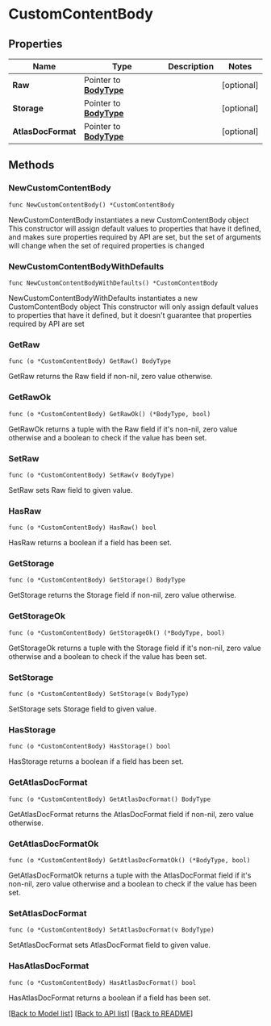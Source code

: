 # CustomContentBody

## Properties

Name | Type | Description | Notes
------------ | ------------- | ------------- | -------------
**Raw** | Pointer to [**BodyType**](BodyType.md) |  | [optional] 
**Storage** | Pointer to [**BodyType**](BodyType.md) |  | [optional] 
**AtlasDocFormat** | Pointer to [**BodyType**](BodyType.md) |  | [optional] 

## Methods

### NewCustomContentBody

`func NewCustomContentBody() *CustomContentBody`

NewCustomContentBody instantiates a new CustomContentBody object
This constructor will assign default values to properties that have it defined,
and makes sure properties required by API are set, but the set of arguments
will change when the set of required properties is changed

### NewCustomContentBodyWithDefaults

`func NewCustomContentBodyWithDefaults() *CustomContentBody`

NewCustomContentBodyWithDefaults instantiates a new CustomContentBody object
This constructor will only assign default values to properties that have it defined,
but it doesn't guarantee that properties required by API are set

### GetRaw

`func (o *CustomContentBody) GetRaw() BodyType`

GetRaw returns the Raw field if non-nil, zero value otherwise.

### GetRawOk

`func (o *CustomContentBody) GetRawOk() (*BodyType, bool)`

GetRawOk returns a tuple with the Raw field if it's non-nil, zero value otherwise
and a boolean to check if the value has been set.

### SetRaw

`func (o *CustomContentBody) SetRaw(v BodyType)`

SetRaw sets Raw field to given value.

### HasRaw

`func (o *CustomContentBody) HasRaw() bool`

HasRaw returns a boolean if a field has been set.

### GetStorage

`func (o *CustomContentBody) GetStorage() BodyType`

GetStorage returns the Storage field if non-nil, zero value otherwise.

### GetStorageOk

`func (o *CustomContentBody) GetStorageOk() (*BodyType, bool)`

GetStorageOk returns a tuple with the Storage field if it's non-nil, zero value otherwise
and a boolean to check if the value has been set.

### SetStorage

`func (o *CustomContentBody) SetStorage(v BodyType)`

SetStorage sets Storage field to given value.

### HasStorage

`func (o *CustomContentBody) HasStorage() bool`

HasStorage returns a boolean if a field has been set.

### GetAtlasDocFormat

`func (o *CustomContentBody) GetAtlasDocFormat() BodyType`

GetAtlasDocFormat returns the AtlasDocFormat field if non-nil, zero value otherwise.

### GetAtlasDocFormatOk

`func (o *CustomContentBody) GetAtlasDocFormatOk() (*BodyType, bool)`

GetAtlasDocFormatOk returns a tuple with the AtlasDocFormat field if it's non-nil, zero value otherwise
and a boolean to check if the value has been set.

### SetAtlasDocFormat

`func (o *CustomContentBody) SetAtlasDocFormat(v BodyType)`

SetAtlasDocFormat sets AtlasDocFormat field to given value.

### HasAtlasDocFormat

`func (o *CustomContentBody) HasAtlasDocFormat() bool`

HasAtlasDocFormat returns a boolean if a field has been set.


[[Back to Model list]](../README.md#documentation-for-models) [[Back to API list]](../README.md#documentation-for-api-endpoints) [[Back to README]](../README.md)


